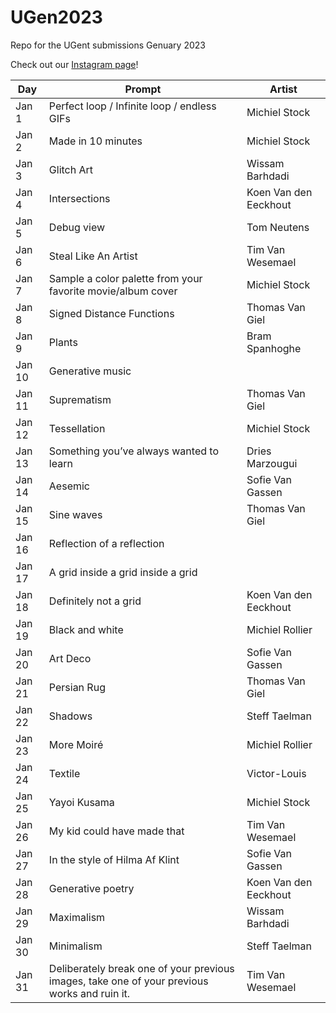 # UGen2023
Repo for the UGent submissions Genuary 2023

Check out our [Instagram page](https://www.instagram.com/ugentgenerative/)!

| Day    | Prompt                                                                                       | Artist                | 
| ------ | -------------------------------------------------------------------------------------------- | --------------------- |
| Jan 1  | Perfect loop / Infinite loop / endless GIFs                                                  | Michiel Stock         |
| Jan 2  | Made in 10 minutes                                                                           | Michiel Stock         |
| Jan 3  | Glitch Art                                                                                   | Wissam Barhdadi       |
| Jan 4  | Intersections                                                                                | Koen Van den Eeckhout |
| Jan 5  | Debug view                                                                                   | Tom Neutens           |
| Jan 6  | Steal Like An Artist                                                                         | Tim Van Wesemael<br>  |
| Jan 7  | Sample a color palette from your favorite movie/album cover                                  | Michiel Stock         |
| Jan 8  | Signed Distance Functions                                                                    | Thomas Van Giel       |
| Jan 9  | Plants                                                                                       | Bram Spanhoghe        |
| Jan 10 | Generative music                                                                             |                       |
| Jan 11 | Suprematism                                                                                  | Thomas Van Giel       |
| Jan 12 | Tessellation                                                                                 | Michiel Stock         |
| Jan 13 | Something you’ve always wanted to learn                                                      | Dries Marzougui       |
| Jan 14 | Aesemic                                                                                      | Sofie Van Gassen      |
| Jan 15 | Sine waves                                                                                   | Thomas Van Giel       |
| Jan 16 | Reflection of a reflection                                                                   |                       |
| Jan 17 | A grid inside a grid inside a grid                                                           |                       |
| Jan 18 | Definitely not a grid                                                                        | Koen Van den Eeckhout |
| Jan 19 | Black and white                                                                              | Michiel Rollier       |
| Jan 20 | Art Deco                                                                                     | Sofie Van Gassen      |
| Jan 21 | Persian Rug                                                                                  | Thomas Van Giel       |
| Jan 22 | Shadows                                                                                      | Steff Taelman         |
| Jan 23 | More Moiré                                                                                   | Michiel Rollier       |
| Jan 24 | Textile                                                                                      | Victor-Louis          |
| Jan 25 | Yayoi Kusama                                                                                 | Michiel Stock         |
| Jan 26 | My kid could have made that                                                                  | Tim Van Wesemael      |
| Jan 27 | In the style of Hilma Af Klint                                                               | Sofie Van Gassen      |
| Jan 28 | Generative poetry                                                                            | Koen Van den Eeckhout |
| Jan 29 | Maximalism                                                                                   | Wissam Barhdadi       |
| Jan 30 | Minimalism                                                                                   | Steff Taelman         |
| Jan 31 | Deliberately break one of your previous images, take one of your previous works and ruin it. | Tim Van Wesemael      |
